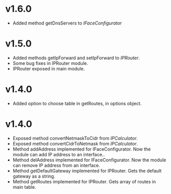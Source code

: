# v1.6.0
- Added method getDnsServers to *IFaceConfigurator*
# v1.5.0
- Added methods getIpForward and setIpForward to *IPRouter*.
- Some bug fixes in IPRouter module.
- IPRouter exposed in main module.
# v1.4.0
- Added option to choose table in getRoutes, in options object.
# v1.4.0
- Exposed method convertNetmaskToCidr from *IPCalculator*.
- Exposed method convertCidrToNetmask from *IPCalculator*.
- Method addAddress implemented for IFaceConfigurator. Now the module can add IP address to an interface..
- Method delAddress implemented for IFaceConfigurator. Now the module can remove IP address from an interface.
- Method getDefaultGateway implemented for IPRouter. Gets the default gateway as a string.
- Method getRoutes implemented for IPRouter. Gets array of routes in main table.